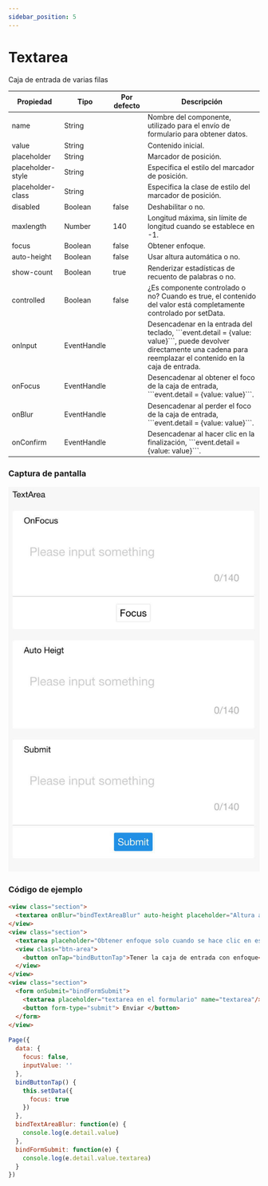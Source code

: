 ```yaml
---
sidebar_position: 5
---
```


# Textarea

Caja de entrada de varias filas

<table>
  <thead>
    <tr>
      <th>Propiedad</th>
      <th>Tipo</th>
      <th>Por defecto</th>
      <th>Descripción</th>
    </tr>
  </thead>
  <tbody>
    <tr>
      <td>name</td>
      <td>String</td>
      <td></td>
      <td>Nombre del componente, utilizado para el envío de formulario para obtener datos.</td>
    </tr>
    <tr>
      <td>value</td>
      <td>String</td>
      <td></td>
      <td>Contenido inicial.</td>
    </tr>
    <tr>
      <td>placeholder</td>
      <td>String</td>
      <td></td>
      <td>Marcador de posición.</td>
    </tr>
    <tr>
      <td>placeholder-style</td>
      <td>String</td>
      <td></td>
      <td>Especifica el estilo del marcador de posición.</td>
    </tr>
    <tr>
      <td>placeholder-class</td>
      <td>String</td>
      <td></td>
      <td>Especifica la clase de estilo del marcador de posición.</td>
    </tr>
    <tr>
      <td>disabled</td>
      <td>Boolean</td>
      <td>false</td>
      <td>Deshabilitar o no.</td>
    </tr>
    <tr>
      <td>maxlength</td>
      <td>Number</td>
      <td>140</td>
      <td>Longitud máxima, sin límite de longitud cuando se establece en -1.</td>
    </tr>
    <tr>
      <td>focus</td>
      <td>Boolean</td>
      <td>false</td>
      <td>Obtener enfoque.</td>
    </tr>
    <tr>
      <td>auto-height</td>
      <td>Boolean</td>
      <td>false</td>
      <td>Usar altura automática o no.</td>
    </tr>
    <tr>
      <td>show-count</td>
      <td>Boolean</td>
      <td>true</td>
      <td>Renderizar estadísticas de recuento de palabras o no.</td>
    </tr>
    <tr>
      <td>controlled</td>
      <td>Boolean</td>
      <td>false</td>
      <td>¿Es componente controlado o no? Cuando es true, el contenido del valor está completamente controlado por setData.</td>
    </tr>
    <tr>
      <td>onInput</td>
      <td>EventHandle</td>
      <td></td>
      <td>Desencadenar en la entrada del teclado, ```event.detail = {value: value}```, puede devolver directamente una cadena para reemplazar el contenido en la caja de entrada.</td>
    </tr>
    <tr>
      <td>onFocus</td>
      <td>EventHandle</td>
      <td></td>
      <td>Desencadenar al obtener el foco de la caja de entrada, ```event.detail = {value: value}```.</td>
    </tr>
    <tr>
      <td>onBlur</td>
      <td>EventHandle</td>
      <td></td>
      <td>Desencadenar al perder el foco de la caja de entrada, ```event.detail = {value: value}```.</td>
    </tr>
    <tr>
      <td>onConfirm</td>
      <td>EventHandle</td>
      <td></td>
      <td>Desencadenar al hacer clic en la finalización, ```event.detail = {value: value}```.</td>
    </tr>
  </tbody>
</table>

### Captura de pantalla

![textarea](../img/textarea.jpeg)

### Código de ejemplo

```html
<view class="section">
  <textarea onBlur="bindTextAreaBlur" auto-height placeholder="Altura automática" />
</view>
<view class="section">
  <textarea placeholder="Obtener enfoque solo cuando se hace clic en este botón" focus="{{focus}}" />
  <view class="btn-area">
    <button onTap="bindButtonTap">Tener la caja de entrada con enfoque</button>
  </view>
</view>
<view class="section">
  <form onSubmit="bindFormSubmit">
    <textarea placeholder="textarea en el formulario" name="textarea"/>
    <button form-type="submit"> Enviar </button>
  </form>
</view>
```

```js
Page({
  data: {
    focus: false,
    inputValue: ''
  },
  bindButtonTap() {
    this.setData({
      focus: true
    })
  },
  bindTextAreaBlur: function(e) {
    console.log(e.detail.value)
  },
  bindFormSubmit: function(e) {
    console.log(e.detail.value.textarea)
  }
})
```